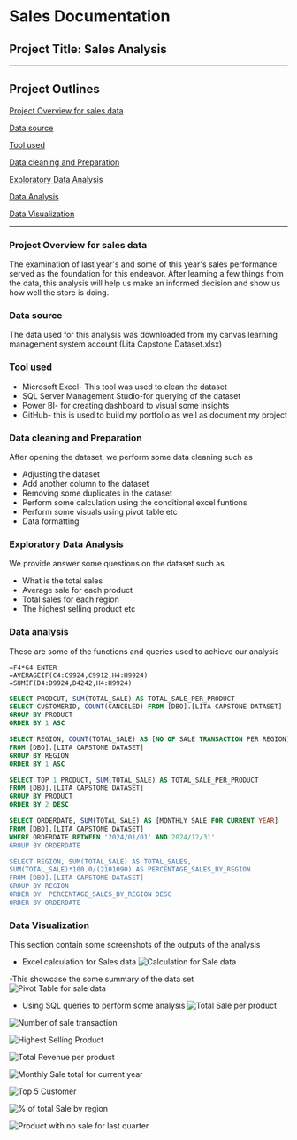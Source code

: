 # Sales Documentation
## Project Title: Sales Analysis
---
## Project Outlines

[Project Overview for sales data](#project-overview-for-sale-data)

[Data source](#data-source)

[Tool used](#tool-used)

[Data cleaning and Preparation](#data-cleaning-and-preparation)

[Exploratory Data Analysis](#exploratory-data-analysis)

[Data Analysis](#data-analysis)

[Data Visualization](#data-visualization)

---
### Project Overview for sales data
The examination of last year's and some of this year's sales performance served as the foundation for this endeavor. After learning a few things from the data, this analysis will help us make an informed decision and show us how well the store is doing.

### Data source
The data used for this analysis was downloaded from my canvas learning management system account (Lita Capstone Dataset.xlsx)

### Tool used  
- Microsoft Excel- This tool was used to clean the dataset 
- SQL Server Management Studio-for querying of the dataset 
- Power BI- for creating dashboard to visual some insights
- GitHub- this is used to build my portfolio as well as document my project

### Data cleaning and Preparation
After opening the dataset, we perform some data cleaning such as
- Adjusting the dataset
- Add another column to the dataset
- Removing some duplicates in the dataset
- Perform some calculation using the conditional excel funtions
- Perform some visuals using pivot table etc
- Data formatting
### Exploratory Data Analysis 
We provide answer some questions on the dataset such as 
- What is the total sales
- Average sale for each product
- Total sales for each region 
- The highest selling product etc

### Data analysis
These are some of the functions and queries used to achieve our analysis
```Excel 
=F4*G4 ENTER
=AVERAGEIF(C4:C9924,C9912,H4:H9924)
=SUMIF(D4:D9924,D4242,H4:H9924)
```
```SQL 
SELECT PRODCUT, SUM(TOTAL_SALE) AS TOTAL_SALE_PER_PRODUCT
SELECT CUSTOMERID, COUNT(CANCELED) FROM [DBO].[LITA CAPSTONE DATASET]
GROUP BY PRODUCT
ORDER BY 1 ASC

SELECT REGION, COUNT(TOTAL_SALE) AS [NO OF SALE TRANSACTION PER REGION]
FROM [DBO].[LITA CAPSTONE DATASET]
GROUP BY REGION
ORDER BY 1 ASC

SELECT TOP 1 PRODUCT, SUM(TOTAL_SALE) AS TOTAL_SALE_PER_PRODUCT
FROM [DBO].[LITA CAPSTONE DATASET]
GROUP BY PRODUCT
ORDER BY 2 DESC

SELECT ORDERDATE, SUM(TOTAL_SALE) AS [MONTHLY SALE FOR CURRENT YEAR]
FROM [DBO].[LITA CAPSTONE DATASET]
WHERE ORDERDATE BETWEEN '2024/01/01' AND 2024/12/31'
GROUP BY ORDERDATE

SELECT REGION, SUM(TOTAL_SALE) AS TOTAL_SALES,
SUM(TOTAL_SALE)*100.0/(2101090) AS PERCENTAGE_SALES_BY_REGION
FROM [DBO].[LITA CAPSTONE DATASET]
GROUP BY REGION
ORDER BY  PERCENTAGE_SALES_BY_REGION DESC
ORDER BY ORDERDATE
```

### Data Visualization
This section contain some screenshots of the outputs of the analysis

- Excel calculation for Sales data
![Calculation for Sale data](https://github.com/user-attachments/assets/5aa8a915-8ff7-4f86-96c5-96e49de64896)

-This showcase the some summary of the data set 
![Pivot Table for sale data](https://github.com/user-attachments/assets/9fe9bf78-4b68-4b61-89d4-7c65a57702f4)

- Using SQL queries to perform some analysis 
![Total Sale per product](https://github.com/user-attachments/assets/35a20098-e91a-4df0-b98e-6ab30615bd64)


![Number of sale transaction](https://github.com/user-attachments/assets/53d4f1a0-ca97-45bc-9322-59f33958d726)


![Highest Selling Product](https://github.com/user-attachments/assets/3537e421-fbc6-4a3f-bbe9-0c97fe6de9cf)


![Total Revenue per product](https://github.com/user-attachments/assets/c1de693f-fcf2-4cc0-8a5b-f9f392731323)


![Monthly Sale total for current year](https://github.com/user-attachments/assets/cbdeb6f3-ead2-4621-9307-fafdacd92aad)


![Top 5 Customer](https://github.com/user-attachments/assets/49ffb68f-615d-4f32-9657-daba1173bbea)


![% of total Sale by region](https://github.com/user-attachments/assets/7e64a5ed-d42e-448c-b8a6-e8d849541eff)


![Product with no sale for last quarter](https://github.com/user-attachments/assets/701ccf70-def7-4410-b654-a8a76553be4a)

